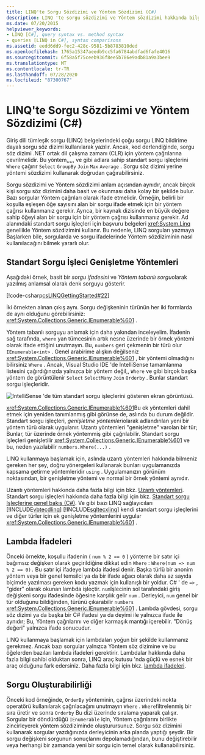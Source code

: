 ```yaml
---
title: LINQ'te Sorgu Sözdizimi ve Yöntem Sözdizimi (C#)
description: LINQ 'te sorgu sözdizimi ve Yöntem sözdizimi hakkında bilgi edinin. Buna standart sorgu işleci genişletme yöntemleri ve lambda ifadeleri dahildir.
ms.date: 07/20/2015
helpviewer_keywords:
- LINQ [C#], query syntax vs. method syntax
- queries [LINQ in C#], syntax comparisons
ms.assetid: eedd6dd9-fec2-428c-9581-5b8783810ded
ms.openlocfilehash: 1765a15347aeedb9cc5fa6784abdfad6fafe4016
ms.sourcegitcommit: 6f58a5f75ceeb936f8ee5b786e9adb81a9a3bee9
ms.translationtype: MT
ms.contentlocale: tr-TR
ms.lasthandoff: 07/28/2020
ms.locfileid: "87300767"
---
```

# <a name="query-syntax-and-method-syntax-in-linq-c"></a>LINQ'te Sorgu Sözdizimi ve Yöntem Sözdizimi (C#)
Giriş dili tümleşik sorgu (LINQ) belgelerindeki çoğu sorgu LINQ bildirime dayalı sorgu söz dizimi kullanılarak yazılır. Ancak, kod derlendiğinde, sorgu söz dizimi .NET ortak dil çalışma zamanı (CLR) için yöntem çağrılarına çevrilmelidir. Bu yöntem,,,,, ve gibi adlara sahip standart sorgu işleçlerini `Where` çağırır `Select` `GroupBy` `Join` `Max` `Average` . Sorgu söz dizimi yerine yöntemi sözdizimi kullanarak doğrudan çağırabilirsiniz.  
  
 Sorgu sözdizimi ve Yöntem sözdizimi anlam açısından aynıdır, ancak birçok kişi sorgu söz dizimini daha basit ve okunması daha kolay bir şekilde bulur. Bazı sorgular Yöntem çağrıları olarak ifade etmelidir. Örneğin, belirli bir koşulla eşleşen öğe sayısını alan bir sorgu ifade etmek için bir yöntem çağrısı kullanmanız gerekir. Ayrıca, bir kaynak dizisinde en büyük değere sahip öğeyi alan bir sorgu için bir yöntem çağrısı kullanmanız gerekir. Ad alanındaki standart sorgu işleçleri için başvuru belgeleri <xref:System.Linq> genellikle Yöntem sözdizimini kullanır. Bu nedenle, LINQ sorguları yazmaya Başlarken bile, sorgularda ve sorgu ifadelerinde Yöntem sözdiziminin nasıl kullanılacağını bilmek yararlı olur.  
  
## <a name="standard-query-operator-extension-methods"></a>Standart Sorgu İşleci Genişletme Yöntemleri  
 Aşağıdaki örnek, basit bir *sorgu ifadesini* ve *Yöntem tabanlı sorgu*olarak yazılmış anlamsal olarak denk sorguyu gösterir.  
  
 [!code-csharp[csLINQGettingStarted#22](~/samples/snippets/csharp/VS_Snippets_VBCSharp/CsLINQGettingStarted/CS/Class1.cs#22)]  
  
 İki örnekten alınan çıkış aynı. Sorgu değişkeninin türünün her iki formlarda de aynı olduğunu görebilirsiniz: <xref:System.Collections.Generic.IEnumerable%601> .  
  
 Yöntem tabanlı sorguyu anlamak için daha yakından inceleyelim. İfadenin sağ tarafında, `where` yan tümcesinin artık nesne üzerinde bir örnek yöntemi olarak ifade ettiğini unutmayın. Bu, `numbers` geri çekmenin bir türü olur `IEnumerable<int>` . Genel arabirime alışkın değilseniz <xref:System.Collections.Generic.IEnumerable%601> , bir yöntemi olmadığını bilirsiniz `Where` . Ancak, Visual Studio IDE 'de IntelliSense tamamlanma listesini çağırdığınızda yalnızca bir yöntem değil,, `Where` ve gibi birçok başka yöntem de görüntülenir `Select` `SelectMany` `Join` `Orderby` . Bunlar standart sorgu işleçleridir.  
  
 ![IntelliSense 'de tüm standart sorgu işleçlerini gösteren ekran görüntüsü.](./media/query-syntax-and-method-syntax-in-linq/standard-query-operators.png)  
  
 <xref:System.Collections.Generic.IEnumerable%601>Bu ek yöntemleri dahil etmek için yeniden tanımlanmış gibi görünse de, aslında bu durum değildir. Standart sorgu işleçleri, *genişletme yöntemleri*olarak adlandırılan yeni bir yöntem türü olarak uygulanır. Uzantı yöntemleri "genişletme" varolan bir tür; Bunlar, tür üzerinde örnek yöntemmiş gibi çağrılabilir. Standart sorgu işleçleri genişletilir <xref:System.Collections.Generic.IEnumerable%601> ve bu, neden yazılabilir `numbers.Where(...)` .  
  
 LINQ kullanmaya başlamak için, aslında uzantı yöntemleri hakkında bilmeniz gereken her şey, doğru yönergeleri kullanarak bunları uygulamanızda kapsama getirme yöntemleridir `using` . Uygulamanızın görünüm noktasından, bir genişletme yöntemi ve normal bir örnek yöntemi aynıdır.  
  
 Uzantı yöntemleri hakkında daha fazla bilgi için bkz. [Uzantı yöntemleri](../../classes-and-structs/extension-methods.md). Standart sorgu işleçleri hakkında daha fazla bilgi için bkz. [Standart sorgu Işleçlerine genel bakış (C#)](./standard-query-operators-overview.md). Ve gibi bazı LINQ sağlayıcıları [!INCLUDE[vbtecdlinq](~/includes/vbtecdlinq-md.md)] [!INCLUDE[sqltecxlinq](~/includes/sqltecxlinq-md.md)] kendi standart sorgu işleçlerini ve diğer türler için ek genişletme yöntemlerini uygular <xref:System.Collections.Generic.IEnumerable%601> .  
  
## <a name="lambda-expressions"></a>Lambda İfadeleri  
 Önceki örnekte, koşullu ifadenin ( `num % 2 == 0` ) yönteme bir satır içi bağımsız değişken olarak geçirildiğine dikkat edin `Where` : `Where(num => num % 2 == 0).` Bu satır içi ifadeye lambda ifadesi denir. Başka türlü bir anonim yöntem veya bir genel temsilci ya da bir ifade ağacı olarak daha az sayıda biçimde yazılması gereken kodu yazmak için kullanışlı bir yoldur. C# ' de `=>` , "gider" olarak okunan lambda işleçtir. `num`İşlecinin sol tarafındaki giriş değişkeni sorgu ifadesinde öğesine karşılık gelir `num` . Derleyici, `num` genel bir tür olduğunu bildiğinden, türünü çıkarabilir `numbers` <xref:System.Collections.Generic.IEnumerable%601> . Lambda gövdesi, sorgu söz dizimi ya da başka bir C# ifadesi ya da deyimi ile yalnızca ifade ile aynıdır; Bu, Yöntem çağrılarını ve diğer karmaşık mantığı içerebilir. "Dönüş değeri" yalnızca ifade sonucudur.  
  
 LINQ kullanmaya başlamak için lambdaları yoğun bir şekilde kullanmanız gerekmez. Ancak bazı sorgular yalnızca Yöntem söz dizimine ve bu öğelerden bazıları lambda ifadeleri gerektirir. Lambdalar hakkında daha fazla bilgi sahibi olduktan sonra, LINQ araç kutusu 'nda güçlü ve esnek bir araç olduğunu fark edersiniz. Daha fazla bilgi için bkz. [lambda ifadeleri](../../statements-expressions-operators/lambda-expressions.md).  
  
## <a name="composability-of-queries"></a>Sorgu Oluşturabilirliği  
 Önceki kod örneğinde, `OrderBy` yönteminin, çağrısı üzerindeki nokta operatörü kullanılarak çağrılacağını unutmayın `Where` . `Where`filtrelenmiş bir sıra üretir ve sonra `Orderby` Bu dizi üzerinde sıralama yaparak çalışır. Sorgular bir döndürdüğü `IEnumerable` için, Yöntem çağrılarını birlikte zincirleyerek yöntem sözdiziminde oluşturursunuz. Sorgu söz dizimini kullanarak sorgular yazdığınızda derleyicinin arka planda yaptığı şeydir. Bir sorgu değişkeni sorgunun sonuçlarını depolamadığından, bunu değiştirebilir veya herhangi bir zamanda yeni bir sorgu için temel olarak kullanabilirsiniz.  
